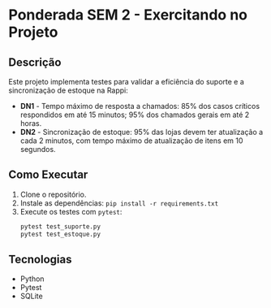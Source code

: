 # **Ponderada SEM 2 - Exercitando no Projeto**

## **Descrição**
Este projeto implementa testes para validar a eficiência do suporte e a sincronização de estoque na Rappi:

- **DN1** - Tempo máximo de resposta a chamados: 85% dos casos críticos respondidos em até 15 minutos; 95% dos chamados gerais em até 2 horas.
- **DN2** - Sincronização de estoque: 95% das lojas devem ter atualização a cada 2 minutos, com tempo máximo de atualização de itens em 10 segundos.  


## **Como Executar**
1. Clone o repositório.
2. Instale as dependências: `pip install -r requirements.txt`
3. Execute os testes com `pytest`:
   ```bash
   pytest test_suporte.py
   pytest test_estoque.py
   ```

## **Tecnologias**
- Python
- Pytest
- SQLite

